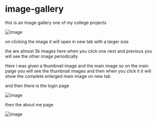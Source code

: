 # image-gallery
this is an image gallery one of my college projects

![image](https://user-images.githubusercontent.com/110547330/184213140-a3c14cb6-43e5-4639-90b7-397e3e87628b.png)

on clicking the image it will open in new tab with a larger size

the are almost 5k images here when you click one next and previous you will see the other image periodically

Here i was given a thumbnail image and the main image so on the main paige you will see the thumbnail images and then when you
click it it will show the complete enlarged  main image on new tab

and then there is the login page 

![image](https://user-images.githubusercontent.com/110547330/184214316-51859638-d096-43c3-b8a0-203406f745e4.png)

then the about me page 

![image](https://user-images.githubusercontent.com/110547330/184214425-84fdce8a-dc11-424b-a9c3-232c8fa6b72d.png)


